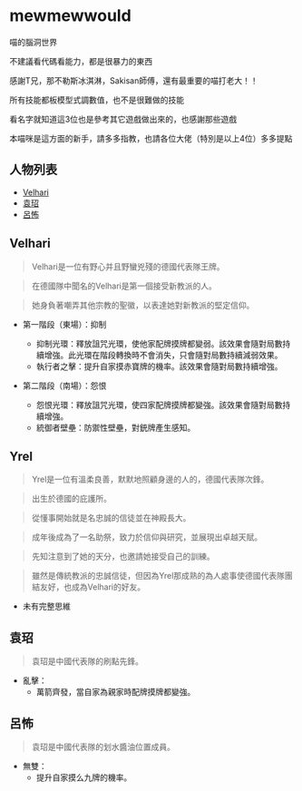 # mewmewwould
喵的腦洞世界

不建議看代碼看能力，都是很暴力的東西

感謝T兄，那不勒斯冰淇淋，Sakisan師傅，還有最重要的喵打老大！！

所有技能都板模型式調數值，也不是很難做的技能

看名字就知道這3位也是參考其它遊戲做出來的，也感謝那些遊戲

本喵咪是這方面的新手，請多多指教，也請各位大佬（特別是以上4位）多多提點

## 人物列表

+ [Velhari](#Velhari)
+ [袁玿](#袁玿)
+ [呂怖](#呂怖)

## Velhari
> Velhari是一位有野心并且野蠻兇殘的德國代表隊王牌。

> 在德國隊中聞名的Velhari是第一個接受新教派的人。

> 她身負著嘲弄其他宗教的聖徽，以表達她對新教派的堅定信仰。

+ 第一階段（東場）：抑制
	+ 抑制光環：釋放詛咒光環，使他家配牌摸牌都變弱。該效果會隨對局數持續增強。此光環在階段轉換時不會消失，只會隨對局數持續減弱效果。
	+ 執行者之擊：提升自家摸赤寶牌的機率。該效果會隨對局數持續增強。

+ 第二階段（南場）：怨恨
	+ 怨恨光環：釋放詛咒光環，使四家配牌摸牌都變強。該效果會隨對局數持續增強。
	+ 統御者壁壘：防禦性壁壘，對銃牌產生感知。
	
## Yrel
> Yrel是一位有溫柔良善，默默地照顧身邊的人的，德國代表隊次鋒。

> 出生於德國的庇護所。

> 從懂事開始就是名忠誠的信徒並在神殿長大。

> 成年後成為了一名助祭，致力於信仰與研究，並展現出卓越天賦。

> 先知注意到了她的天分，也邀請她接受自己的訓練。

> 雖然是傳統教派的忠誠信徒，但因為Yrel那成熟的為人處事使德國代表隊團結友好，也成為Velhari的好友。

+ 未有完整思維
  
## 袁玿
>袁玿是中國代表隊的刷點先鋒。

+ 亂擊：
	+ 萬箭齊發，當自家為親家時配牌摸牌都變強。
  
## 呂怖
>袁玿是中國代表隊的划水醬油位置成員。

+ 無雙：
	+ 提升自家摸么九牌的機率。
